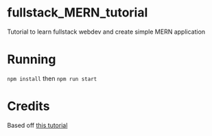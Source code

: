 # fullstack_MERN_tutorial
Tutorial to learn fullstack webdev and create simple MERN application

# Running
`npm install` then
`npm run start`

# Credits
Based off [this tutorial](https://medium.com/javascript-in-plain-english/full-stack-mongodb-react-node-js-express-js-in-one-simple-app-6cc8ed6de274)
